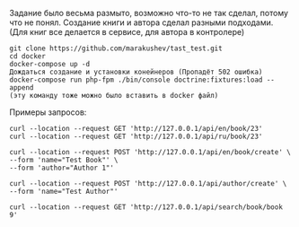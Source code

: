 Задание было весьма размыто, возможно что-то не так сделал, потому что не понял.
Создание книги и автора сделал разными подходами. (Для книг все делается в сервисе, для автора в контролере)

```
git clone https://github.com/marakushev/tast_test.git
cd docker
docker-compose up -d
Дождаться создание и установки конейнеров (Пропадёт 502 ошибка)
docker-compose run php-fpm ./bin/console doctrine:fixtures:load --append
(эту команду тоже можно было вставить в docker файл)
```

Примеры запросов:
```
curl --location --request GET 'http://127.0.0.1/api/en/book/23'
curl --location --request GET 'http://127.0.0.1/api/ru/book/23'

curl --location --request POST 'http://127.0.0.1/api/en/book/create' \
--form 'name="Test Book"' \
--form 'author="Author 1"'

curl --location --request POST 'http://127.0.0.1/api/author/create' \
--form 'name="Test Author"'

curl --location --request GET 'http://127.0.0.1/api/search/book/book 9'